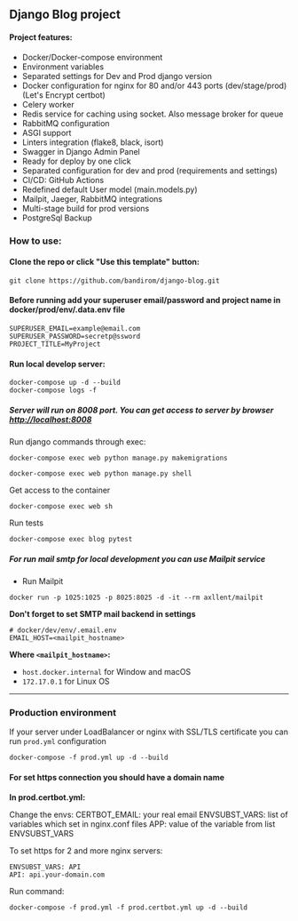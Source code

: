 ## Django Blog project


#### Project features:
* Docker/Docker-compose environment
* Environment variables
* Separated settings for Dev and Prod django version
* Docker configuration for nginx for 80 and/or 443 ports (dev/stage/prod) (Let's Encrypt certbot)
* Celery worker
* Redis service for caching using socket. Also message broker for queue
* RabbitMQ configuration
* ASGI support
* Linters integration (flake8, black, isort)
* Swagger in Django Admin Panel
* Ready for deploy by one click
* Separated configuration for dev and prod (requirements and settings)
* CI/CD: GitHub Actions
* Redefined default User model (main.models.py)
* Mailpit, Jaeger, RabbitMQ integrations
* Multi-stage build for prod versions
* PostgreSql Backup

### How to use:

#### Clone the repo or click "Use this template" button:

```shell
git clone https://github.com/bandirom/django-blog.git
```


#### Before running add your superuser email/password and project name in docker/prod/env/.data.env file

```dotenv
SUPERUSER_EMAIL=example@email.com
SUPERUSER_PASSWORD=secretp@ssword
PROJECT_TITLE=MyProject
```

#### Run local develop server:

```shell
docker-compose up -d --build
docker-compose logs -f
```
    
##### Server will run on 8008 port. You can get access to server by browser [http://localhost:8008](http://localhost:8008)

Run django commands through exec:
```shell
docker-compose exec web python manage.py makemigrations

docker-compose exec web python manage.py shell
```

Get access to the container
```shell
docker-compose exec web sh
```

Run tests
```shell
docker-compose exec blog pytest
```

##### For run mail smtp for local development you can use Mailpit service

* Run Mailpit
```shell
docker run -p 1025:1025 -p 8025:8025 -d -it --rm axllent/mailpit
```

<b>Don't forget to set SMTP mail backend in settings</b>

```dotenv
# docker/dev/env/.email.env
EMAIL_HOST=<mailpit_hostname>
```

**Where `<mailpit_hostname>`:**
* `host.docker.internal` for Window and macOS
* `172.17.0.1` for Linux OS

---

### Production environment

If your server under LoadBalancer or nginx with SSL/TLS certificate you can run `prod.yml` configuration

```shell
docker-compose -f prod.yml up -d --build
```

#### For set https connection you should have a domain name
**In prod.certbot.yml:**

Change the envs:
    CERTBOT_EMAIL: your real email
    ENVSUBST_VARS: list of variables which set in nginx.conf files
    APP: value of the variable from list ENVSUBST_VARS
    
To set https for 2 and more nginx servers:
    
```dotenv
ENVSUBST_VARS: API
API: api.your-domain.com
```

Run command:
```shell
docker-compose -f prod.yml -f prod.certbot.yml up -d --build
```
